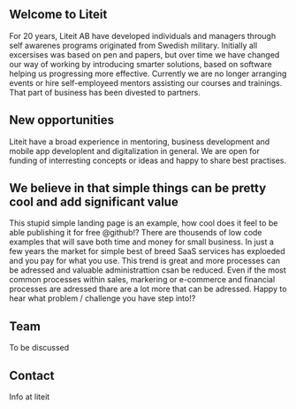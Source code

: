 ## Welcome to Liteit
For 20 years, Liteit AB have developed individuals and managers through self awarenes programs originated from Swedish military. Initially all excersises was based on pen and papers, but over time we have changed our way of working by introducing smarter solutions, based on software helping us progressing more effective. Currently we are no longer arranging events or hire self-employeed mentors assisting our courses and trainings. That part of business has been divested to partners.    

## New opportunities
Liteit have a broad experience in mentoring, business development and mobile app developlent and digitalization in general. We are open for funding of interresting concepts or ideas and happy to share best practises. 

## We believe in that simple things can be pretty cool and add significant value
This stupid simple landing page is an example, how cool does it feel to be able publishing it for free @github!?
There are thousends of low code examples that will save both time and money for small business.  In just a few years the market for simple best of breed SaaS services has exploeded and you pay for what you use. This trend is great and more processes can be adressed and valuable administrattion csan be reduced. Even if the most common processes within sales, markering or e-commerce and financial processes are adressed thare are a lot more that can be adressed. Happy to hear what problem  / challenge you have step into!?      

## Team
To be discussed

## Contact
Info at liteit



